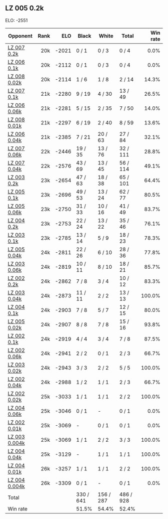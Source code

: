 ## LZ 005 0.2k ##

ELO: -2551

Opponent | Rank | ELO | Black | White | Total | Win rate
---------|-----:|----:|-------|-------|-------|-------:
[LZ 007 0.2k](LZ%20007%200.2k.md) | 20k | -2021 | 0 / 1 | 0 / 3 | 0 / 4 | 0.0%
[LZ 006 0.1k](LZ%20006%200.1k.md) | 20k | -2112 | 0 / 1 | 0 / 3 | 0 / 4 | 0.0%
[LZ 008 0.02k](LZ%20008%200.02k.md) | 20k | -2114 | 1 / 6 | 1 / 8 | 2 / 14 | 14.3%
[LZ 007 0.1k](LZ%20007%200.1k.md) | 21k | -2280 | 9 / 19 | 4 / 30 | 13 / 49 | 26.5%
[LZ 006 0.06k](LZ%20006%200.06k.md) | 21k | -2281 | 5 / 15 | 2 / 35 | 7 / 50 | 14.0%
[LZ 008 0.01k](LZ%20008%200.01k.md) | 21k | -2297 | 6 / 19 | 2 / 40 | 8 / 59 | 13.6%
[LZ 006 0.04k](LZ%20006%200.04k.md) | 21k | -2385 | 7 / 21 | 20 / 63 | 27 / 84 | 32.1%
[LZ 007 0.06k](LZ%20007%200.06k.md) | 22k | -2446 | 19 / 35 | 13 / 76 | 32 / 111 | 28.8%
[LZ 007 0.04k](LZ%20007%200.04k.md) | 22k | -2576 | 43 / 69 | 13 / 45 | 56 / 114 | 49.1%
[LZ 003 0.2k](LZ%20003%200.2k.md) | 23k | -2654 | 47 / 63 | 18 / 38 | 65 / 101 | 64.4%
[LZ 005 0.1k](LZ%20005%200.1k.md) | 23k | -2696 | 49 / 53 | 13 / 24 | 62 / 77 | 80.5%
[LZ 005 0.06k](LZ%20005%200.06k.md) | 23k | -2750 | 31 / 33 | 10 / 16 | 41 / 49 | 83.7%
[LZ 004 0.2k](LZ%20004%200.2k.md) | 23k | -2753 | 22 / 24 | 13 / 22 | 35 / 46 | 76.1%
[LZ 003 0.1k](LZ%20003%200.1k.md) | 23k | -2785 | 13 / 14 | 5 / 9 | 18 / 23 | 78.3%
[LZ 005 0.04k](LZ%20005%200.04k.md) | 24k | -2811 | 22 / 26 | 6 / 10 | 28 / 36 | 77.8%
[LZ 003 0.06k](LZ%20003%200.06k.md) | 24k | -2819 | 10 / 11 | 8 / 10 | 18 / 21 | 85.7%
[LZ 002 0.2k](LZ%20002%200.2k.md) | 24k | -2862 | 7 / 8 | 3 / 4 | 10 / 12 | 83.3%
[LZ 003 0.04k](LZ%20003%200.04k.md) | 24k | -2873 | 11 / 11 | 2 / 2 | 13 / 13 | 100.0%
[LZ 004 0.1k](LZ%20004%200.1k.md) | 24k | -2903 | 7 / 8 | 5 / 7 | 12 / 15 | 80.0%
[LZ 005 0.02k](LZ%20005%200.02k.md) | 24k | -2907 | 8 / 8 | 7 / 8 | 15 / 16 | 93.8%
[LZ 002 0.1k](LZ%20002%200.1k.md) | 24k | -2919 | 4 / 4 | 3 / 4 | 7 / 8 | 87.5%
[LZ 002 0.06k](LZ%20002%200.06k.md) | 24k | -2941 | 2 / 2 | 0 / 1 | 2 / 3 | 66.7%
[LZ 003 0.02k](LZ%20003%200.02k.md) | 24k | -2943 | 3 / 3 | 2 / 2 | 5 / 5 | 100.0%
[LZ 002 0.04k](LZ%20002%200.04k.md) | 24k | -2988 | 1 / 2 | 1 / 1 | 2 / 3 | 66.7%
[LZ 002 0.02k](LZ%20002%200.02k.md) | 25k | -3033 | 1 / 1 | 1 / 1 | 2 / 2 | 100.0%
[LZ 004 0.06k](LZ%20004%200.06k.md) | 25k | -3046 | 0 / 1 | - | 0 / 1 | 0.0%
[LZ 002 0.01k](LZ%20002%200.01k.md) | 25k | -3069 | - | 0 / 1 | 0 / 1 | 0.0%
[LZ 003 0.004k](LZ%20003%200.004k.md) | 25k | -3069 | 1 / 1 | 2 / 2 | 3 / 3 | 100.0%
[LZ 004 0.04k](LZ%20004%200.04k.md) | 25k | -3129 | - | 1 / 1 | 1 / 1 | 100.0%
[LZ 004 0.01k](LZ%20004%200.01k.md) | 26k | -3257 | 1 / 1 | 1 / 1 | 2 / 2 | 100.0%
[LZ 004 0.004k](LZ%20004%200.004k.md) | 26k | -3309 | 0 / 1 | - | 0 / 1 | 0.0%
Total | | | 330 / 641 | 156 / 287 | 486 / 928 | 
Win rate| | | 51.5% | 54.4% | 52.4% | 
